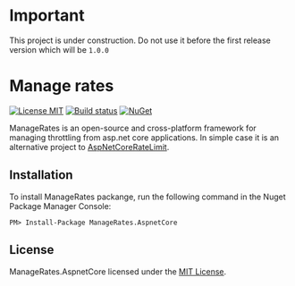 
# Important
This project is under construction. Do not use it before the first release version which will be `1.0.0`

Manage rates
============

[![License MIT](https://img.shields.io/badge/license-MIT-blue.svg)](LICENSE)
[![Build status](https://ci.appveyor.com/api/projects/status/s9rlmu3a06duyshc/branch/master?svg=true)](https://ci.appveyor.com/project/msgritsenko/managerates/branch/master)
[![NuGet](https://img.shields.io/nuget/v/AspNetCoreRateLimit.svg)](https://www.nuget.org/packages/ManageRates.AspnetCore/) 


ManageRates is an open-source and cross-platform framework for managing throttling from asp.net core applications. In simple case it is an alternative project to [AspNetCoreRateLimit](https://github.com/stefanprodan/AspNetCoreRateLimit). 


## Installation

To install ManageRates packange, run the following command in the Nuget Package Manager Console:

```
PM> Install-Package ManageRates.AspnetCore
```

## License

ManageRates.AspnetCore licensed under the [MIT License](https://raw.githubusercontent.com/msgritsenko/ManageRates/master/LICENSE).
